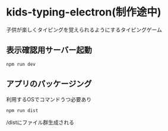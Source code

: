 # kids-typing-electron(制作途中)
子供が楽しくタイピングを覚えられるようにするタイピングゲーム

## 表示確認用サーバー起動
```
npm run dev
```

## アプリのパッケージング
利用するOSでコマンドうつ必要あり
```
npm run dist
```
/distにファイル群生成される
